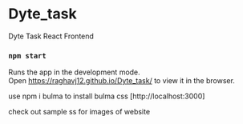 # Dyte_task
Dyte Task React Frontend

### `npm start`

Runs the app in the development mode.\
Open https://raghavj12.github.io/Dyte_task/ to view it in the browser.

use npm i bulma to install bulma css
[http://localhost:3000]

check out sample ss for images of website
